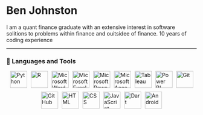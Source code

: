 # Ben Johnston

I am a quant finance graduate with an extensive interest in software solitions to problems within finance and ouitsidee of finance.
10 years of coding experience

---

### 🧰 Languages and Tools

<div style="display: flex; flex-wrap: wrap; justify-content: center; gap: 10px;">

  <img alt="Python" title="Python" width="45px" src="https://cdn.jsdelivr.net/gh/devicons/devicon/icons/python/python-plain.svg" />
  <img alt="R" title="R" width="45px" src="https://cdn.jsdelivr.net/gh/devicons/devicon/icons/r/r-original.svg" />
  <img alt="Microsoft Word" title="Microsoft Word" width="45px" src="https://upload.wikimedia.org/wikipedia/commons/f/fd/Microsoft_Office_Word_%282019%E2%80%93present%29.svg" />
  <img alt="Microsoft Excel" title="Microsoft Excel" width="45px" src="https://upload.wikimedia.org/wikipedia/commons/3/34/Microsoft_Office_Excel_%282019%E2%80%93present%29.svg" />
  <img alt="Microsoft PowerPoint" title="Microsoft PowerPoint" width="45px" src="https://upload.wikimedia.org/wikipedia/commons/0/0d/Microsoft_Office_PowerPoint_%282019%E2%80%93present%29.svg" />
  <img alt="Microsoft Access" title="Microsoft Access" width="45px" src="https://upload.wikimedia.org/wikipedia/commons/f/f1/Microsoft_Office_Access_%282019-present%29.svg" />
  <img alt="Tableau" title="Tableau" width="45px" src="https://cdn.worldvectorlogo.com/logos/tableau-software.svg" />
  <img alt="Power BI" title="Power BI" width="45px" src="https://upload.wikimedia.org/wikipedia/commons/c/cf/New_Power_BI_Logo.svg" />
  <img alt="Git" title="Git" width="45px" src="https://cdn.jsdelivr.net/gh/devicons/devicon/icons/git/git-original.svg" />
  <img alt="GitHub" title="GitHub" width="45px" src="https://cdn.jsdelivr.net/gh/devicons/devicon/icons/github/github-original.svg" />
  <img alt="HTML" title="HTML" width="45px" src="https://cdn.jsdelivr.net/gh/devicons/devicon@latest/icons/html5/html5-original.svg" />
  <img alt="CSS" title="CSS" width="45px" src="https://cdn.jsdelivr.net/gh/devicons/devicon@latest/icons/css3/css3-original.svg" />
  <img alt="JavaScript" title="JavaScript" width="45px" src="https://cdn.jsdelivr.net/gh/devicons/devicon/icons/javascript/javascript-plain.svg" />
  <img alt="Dart" title="Dart" width="45px" src="https://cdn.jsdelivr.net/gh/devicons/devicon@latest/icons/dart/dart-original.svg" />
  <img alt="Android" title="Android Studio" width="45px" src="https://cdn.jsdelivr.net/gh/devicons/devicon@latest/icons/androidstudio/androidstudio-original.svg" />

</div>


<br />

#


